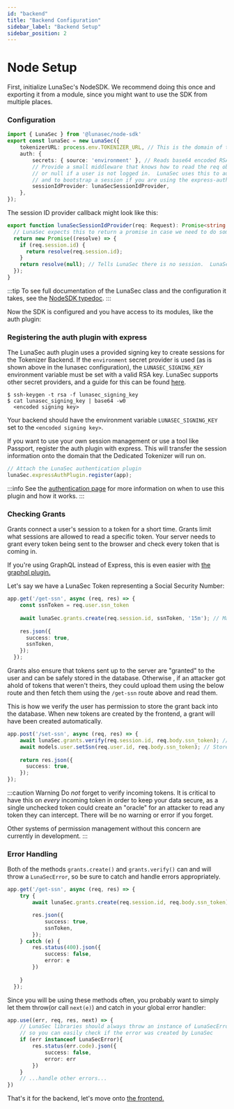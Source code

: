 ```yaml
---
id: "backend"
title: "Backend Configuration"
sidebar_label: "Backend Setup"
sidebar_position: 2
---
```


# Node Setup
First, initialize LunaSec's NodeSDK.  We recommend doing this once and exporting it from a module, since you might want to use the
SDK from multiple places.

### Configuration
```typescript
import { LunaSec } from '@lunasec/node-sdk'
export const lunaSec = new LunaSec({
    tokenizerURL: process.env.TOKENIZER_URL, // This is the domain of the Tokenizer Backend
    auth: {
        secrets: { source: 'environment' }, // Reads base64 encoded RSA key from LUNASEC_SIGNING_KEY
        // Provide a small middleware that knows how to read the req object and return a promise containing a session id
        // or null if a user is not logged in.  LunaSec uses this to automatically create and verify token grants
        // and to bootstrap a session if you are using the express-auth-plugin
        sessionIdProvider: lunaSecSessionIdProvider,
    },
});
```
The session ID provider callback might look like this:
```typescript
export function lunaSecSessionIdProvider(req: Request): Promise<string | null> {
  // LunaSec expects this to return a promise in case we need to do something async
  return new Promise((resolve) => {
    if (req.session.id) {
      return resolve(req.session.id);
    }
    return resolve(null); // Tells LunaSec there is no session.  LunaSec Elements will not work in this case
  });
}
```

:::tip
To see full documentation of the LunaSec class and the configuration it takes, see the [NodeSDK typedoc](/pages/node-sdk/classes/LunaSec/).
:::

Now the SDK is configured and you have access to its modules, like the auth plugin: 

### Registering the auth plugin with express

The LunaSec auth plugin uses a provided signing key to create sessions for the Tokenizer Backend. If the 
`environment` secret provider is used (as is shown above in the lunasec configuration), the `LUNASEC_SIGNING_KEY` environment
variable must be set with a valid RSA key. LunaSec supports other secret providers, and a guide for this can be found [here](./secret-providers.md).

```shell
$ ssh-keygen -t rsa -f lunasec_signing_key
$ cat lunasec_signing_key | base64 -w0
  <encoded signing key>
```

Your backend should have the environment variable `LUNASEC_SIGNING_KEY` set to the `<encoded signing key>`.

If you want to use your own session management or use a tool like Passport, register the auth plugin with express. This will transfer the session information
onto the domain that the Dedicated Tokenizer will run on.

```typescript
// Attach the LunaSec authentication plugin
lunaSec.expressAuthPlugin.register(app);
```

:::info
See the [authentication page](../../overview/authentication.md) for more information on when to use this plugin and how it works.
:::

### Checking Grants

Grants connect a user's session to a token for a short time. Grants limit what sessions are allowed to read a specific token.  Your server needs to grant every token being sent to the browser
and check every token that is coming in. 

If you're using GraphQL instead of Express, this is even easier with [the graphql plugin.](./apollo-graphql.md)

Let's say we have a LunaSec Token representing a Social Security Number:
```typescript
app.get('/get-ssn', async (req, res) => {
    const ssnToken = req.user.ssn_token
    
    await lunaSec.grants.create(req.session.id, ssnToken, '15m'); // Make a grant, optionally overriding the default expiration time
    
    res.json({
      success: true,
      ssnToken,
    });
  });
```
Grants also ensure that tokens sent up to the server are "granted" to the user and can be safely stored in the database.  Otherwise , 
if an attacker got ahold of tokens that weren't theirs, they could upload them using the below route and then fetch them using the `/get-ssn` route above and read them.

This is how we verify the user has permission to store the grant back into the database.
When new tokens are created by the frontend, a grant will have been created automatically.  

```typescript
app.post('/set-ssn', async (req, res) => {
    await lunaSec.grants.verify(req.session.id, req.body.ssn_token); // Checks this user has a grant for the token. 
    await models.user.setSsn(req.user.id, req.body.ssn_token); // Stores the ssn_token in the database
    
    return res.json({
      success: true,
    });
});
```
:::caution Warning
Do _not_ forget to verify incoming tokens. It is critical to have this on _every_ incoming token in order to keep your data secure, as a single unchecked token
could create an "oracle" for an attacker to read any token they can intercept. There will be no warning or error if you forget.

Other systems of permission management without this concern are currently in development.
:::
### Error Handling
Both of the methods `grants.create()` and `grants.verify()` can and will throw a `LunaSecError`, so be sure to catch and handle errors appropriately.  

```typescript
app.get('/get-ssn', async (req, res) => {
    try {
        await lunaSec.grants.create(req.session.id, req.body.ssn_token); // Make a grant 

        res.json({
            success: true,
            ssnToken,
        });
    } catch (e) {
        res.status(400).json({
            success: false,
            error: e
        })
        
    }    
  });
```

Since you will be using these methods often, you probably want to simply let them throw(or call `next(e)`) and catch in your global error handler:

```typescript
app.use((err, req, res, next) => {
    // LunaSec libraries should always throw an instance of LunaSecError in normal operation
    // so you can easily check if the error was created by LunaSec
    if (err instanceof LunaSecError){ 
        res.status(err.code).json({
            success: false,
            error: err
        })
    }
    // ...handle other errors...
})
```

That's it for the backend, let's move onto [the frontend.](./frontend-config.md)
